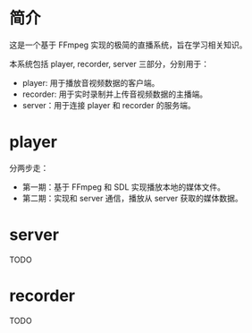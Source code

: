 # 简介
这是一个基于 FFmpeg 实现的极简的直播系统，旨在学习相关知识。

本系统包括 player, recorder, server 三部分，分别用于：
* player: 用于播放音视频数据的客户端。
* recorder: 用于实时录制并上传音视频数据的主播端。
* server：用于连接 player 和 recorder 的服务端。

# player
分两步走：
* 第一期：基于 FFmpeg 和 SDL 实现播放本地的媒体文件。
* 第二期：实现和 server 通信，播放从 server 获取的媒体数据。

# server

TODO

# recorder

TODO
